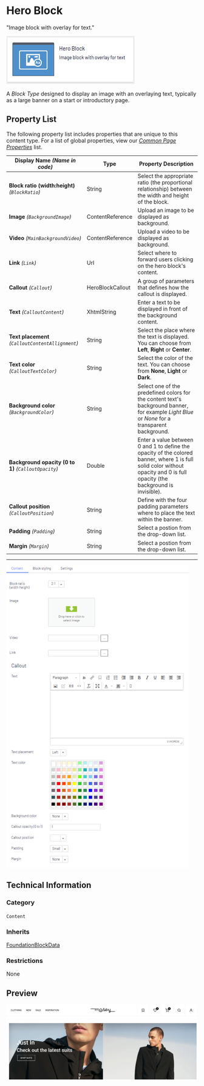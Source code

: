 # Hero Block
"Image block with overlay for text."

![Hero Block](Screenshots/Hero%20Block%20-%20icon.png)

A *Block Type* designed to display an image with an overlaying text, typically as a large banner on a start or introductory page.

## Property List
The following property list includes properties that are unique to this content type. For a list of global properties, view our [*Common Page Properties*](../../Common%20Page%20Properties.md) list.

Display Name *(Name in code)* | Type | Property Description
--------------|------|---------------
**Block ratio (width:height)** *(`BlockRatio`)* | String | Select the appropriate ratio (the proportional relationship) between the width and height of the block.
**Image** *(`BackgroundImage`)* | ContentReference | Upload an image to be displayed as background.
**Video** *(`MainBackgroundVideo`)* | ContentReference | Upload a video to be displayed as background.
**Link** *(`Link`)* | Url | Select where to forward users clicking on the hero block's content.
**Callout** *(`Callout`)* | HeroBlockCallout | A group of parameters that defines how the callout is displayed.
**Text** *(`CalloutContent`)* | XhtmlString | Enter a text to be displayed in front of the background content.
**Text placement** *(`CalloutContentAllignment`)* | String | Select the place where the text is displayed. You can choose from **Left**, **Right** or **Center**. 
**Text color** *(`CalloutTextColor`)* | String | Select the color of the text. You can choose from **None**, **Light** or **Dark**.
**Background color** *(`BackgroundColor`)* | String | Select one of the predefined colors for the content text's background banner, for example *Light Blue* or *None* for a transparent background. 
**Background opacity (0 to 1)** *(`CalloutOpacity`)* | Double | Enter a value between 0 and 1 to define the opacity of the colored banner, where 1 is full solid color without opacity and 0 is full opacity (the background is invisible).
**Callout position** *(`CalloutPosition`)* | String | Define with the four padding parameters where to place the text within the banner.
**Padding** *(`Padding`)* | String | Select a postion from the drop-down list.
**Margin** *(`Margin`)* | String | Select a postion from the drop-down list.


** **
![Hero Block - Content tab](Screenshots/Hero%20Block%20-%20Content%20tab.png)

## Technical Information

### Category
`Content`

### Inherits
[FoundationBlockData](Foundation%20Block%20Data%20Block.md)

### Restrictions
None

## Preview
![Hero Block - Preview](Screenshots/Hero%20Block%20-%20Preview.png)



